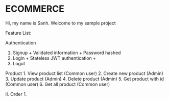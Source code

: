 # ECOMMERCE

Hi, my name is Sanh. Welcome to my sample project

Feature List:

Authentication
  1. Signup
    + Validated information
    + Password hashed
  2. Login
    + Stateless JWT authentication
    + 
  3. Logut 

Product
    1. View product list (Common user)
    2. Create new product (Admin)
    3. Update product (Admin)
    4. Delete product (Admin)
    5. Get product with id (Common user)
    6. Get all product (Common user)
    
  II. Order
    1. 
    
